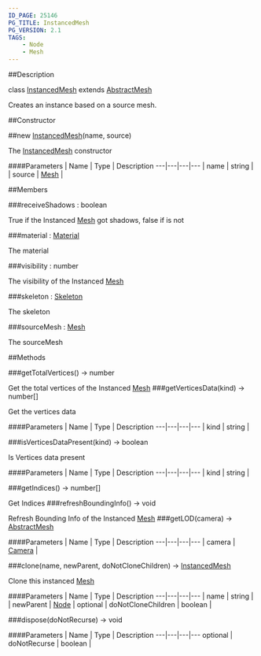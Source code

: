 ```yaml
---
ID_PAGE: 25146
PG_TITLE: InstancedMesh
PG_VERSION: 2.1
TAGS:
    - Node
    - Mesh
---
```

##Description

class [InstancedMesh](/classes/2.2/InstancedMesh) extends [AbstractMesh](/classes/2.2/AbstractMesh)

Creates an instance based on a source mesh.

##Constructor

##new [InstancedMesh](/classes/2.2/InstancedMesh)(name, source)

The [InstancedMesh](/classes/2.2/InstancedMesh) constructor

####Parameters
 | Name | Type | Description
---|---|---|---
 | name | string | 
 | source | [Mesh](/classes/2.2/Mesh) | 

##Members

###receiveShadows : boolean

True if the Instanced [Mesh](/classes/2.2/Mesh) got shadows, false if is not

###material : [Material](/classes/2.2/Material)

The material

###visibility : number

The visibility of the Instanced [Mesh](/classes/2.2/Mesh)

###skeleton : [Skeleton](/classes/2.2/Skeleton)

The skeleton

###sourceMesh : [Mesh](/classes/2.2/Mesh)

The sourceMesh

##Methods

###getTotalVertices() &rarr; number

Get the total vertices of the Instanced [Mesh](/classes/2.2/Mesh)
###getVerticesData(kind) &rarr; number[]

Get the vertices data

####Parameters
 | Name | Type | Description
---|---|---|---
 | kind | string | 

###isVerticesDataPresent(kind) &rarr; boolean

Is Vertices data present

####Parameters
 | Name | Type | Description
---|---|---|---
 | kind | string | 

###getIndices() &rarr; number[]

Get Indices
###refreshBoundingInfo() &rarr; void

Refresh Bounding Info of the Instanced [Mesh](/classes/2.2/Mesh)
###getLOD(camera) &rarr; [AbstractMesh](/classes/2.2/AbstractMesh)



####Parameters
 | Name | Type | Description
---|---|---|---
 | camera | [Camera](/classes/2.2/Camera) | 

###clone(name, newParent, doNotCloneChildren) &rarr; [InstancedMesh](/classes/2.2/InstancedMesh)

Clone this instanced [Mesh](/classes/2.2/Mesh)

####Parameters
 | Name | Type | Description
---|---|---|---
 | name | string | 
 | newParent | [Node](/classes/2.2/Node) | 
optional | doNotCloneChildren | boolean | 

###dispose(doNotRecurse) &rarr; void



####Parameters
 | Name | Type | Description
---|---|---|---
optional | doNotRecurse | boolean | 

